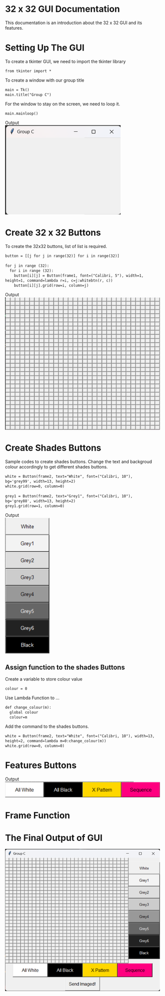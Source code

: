 # 32 x 32 GUI Documentation 
This documentation is an introduction about the 32 x 32 GUI and its features. 

# Setting Up The GUI
To create a tkinter GUI, we need to import the tkinter library 
```
from tkinter import *
```

To create a window with our group title  
```
main = Tk()
main.title("Group C")
```

For the window to stay on the screen, we need to loop it. 
```
main.mainloop()
```

Output <br>
![](images/window.png)

# Create 32 x 32 Buttons
To create the 32x32 buttons, list of list is required. 
```
button = [[j for j in range(32)] for i in range(32)]

for j in range (32):
  for i in range (32):
    button[i][j] = Button(frame1, font=("Calibri, 5"), width=1, height=1, command=lambda r=i, c=j:whitebtn(r, c))
    button[i][j].grid(row=i, column=j)
```
Output <br>
![](images/whitebtns.png)

# Create Shades Buttons
Sample codes to create shades buttons. Change the text and backgroud colour accordingly to get different shades buttons. 
```
white = Button(frame2, text="White", font=("Calibri, 10"), bg='grey99', width=13, height=2)
white.grid(row=0, column=0)

grey1 = Button(frame2, text="Grey1", font=("Calibri, 10"), bg='grey88', width=13, height=2)
grey1.grid(row=1, column=0)
```

Output <br>
![](images/colour%20btns.png)

## Assign function to the shades Buttons
Create a variable to store colour value 
```
colour = 0
```
Use Lambda Function to ...
```
def change_colour(m): 
  global colour
  colour=m 
```
Add the command to the shades buttons. 
```
white = Button(frame2, text="White", font=("Calibri, 10"), width=13, height=2, command=lambda m=0:change_colour(m))
white.grid(row=0, column=0)
```

# Features Buttons 

Output <br>
![](images/features%20btn.png)

# Frame Function


# The Final Output of GUI 
![](images/32gui.png)